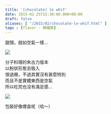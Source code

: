 ```yaml
---
title: '[chocolate] le whif'
date: 2015-02-25T15:30:00.000+08:00
draft: false
aliases: [ "/2015/02/chocolate-le-whif.html" ]
tags : [flavor - 螞蟻族]
---
```


甜頭，就如空氣一樣...  

![](/images/lewhif.jpg)

分子料理的朱古力版本  
以粉狀形態去吸入  
很過癮，不過其實沒有甚麼特別  
而且不是實體東西是空氣  
所以吃完也沒有滿足感...  

![](/images/lewhif1.jpg)

包裝好像煙盒呢（哈～）
